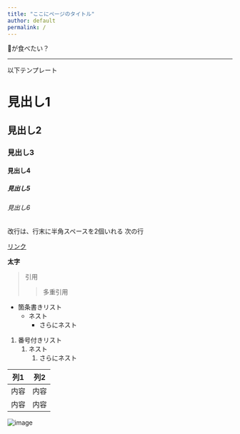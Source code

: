 ```yaml
---
title: "ここにページのタイトル"
author: default
permalink: /
---
```



🧀が食べたい？



---

以下テンプレート

# 見出し1
## 見出し2
### 見出し3
#### 見出し4
##### 見出し5
###### 見出し6

改行は、行末に半角スペースを2個いれる
次の行

[リンク](https://www.google.co.jp/)

**太字**

> 引用
>> 多重引用


- 箇条書きリスト
  - ネスト
    - さらにネスト


1. 番号付きリスト
   1. ネスト
      1. さらにネスト


| 列1  | 列2  |
|-----|-----|
| 内容  | 内容  |
| 内容  | 内容  |

![image](/GHPages_WebSite/assets/images/logo-150.png)
